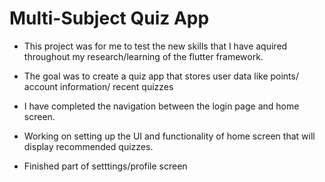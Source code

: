 # Multi-Subject Quiz App

- This project was for me to test the new skills that I have aquired throughout my research/learning of the flutter framework.

- The goal was to create a quiz app that stores user data like points/ account information/ recent quizzes

- I have completed the navigation between the login page and home screen.

- Working on setting up the UI and functionality of home screen that will display recommended quizzes.

- Finished part of setttings/profile screen 
